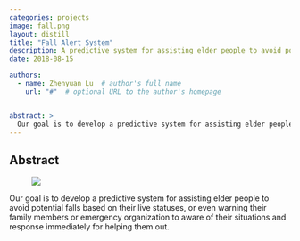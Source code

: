 ```yaml
---
categories: projects
image: fall.png
layout: distill
title: "Fall Alert System"
description: A predictive system for assisting elder people to avoid potential falls.
date: 2018-08-15

authors:
  - name: Zhenyuan Lu  # author's full name
    url: "#"  # optional URL to the author's homepage


abstract: >
  Our goal is to develop a predictive system for assisting elder people to avoid potential falls based on their live statuses, or even warning their family members or emergency organization to aware of their situations and response immediately for helping them out.
---
```


## Abstract

<figure>
<img src="{{ '/assets/img/projects/fall.png' | relative_url }}" />
</figure>

Our goal is to develop a predictive system for assisting elder people to avoid potential falls based on their live statuses, or even warning their family members or emergency organization to aware of their situations and response immediately for helping them out.

